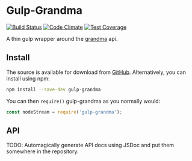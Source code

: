 # Gulp-Grandma

[![Build Status][1]][2] [![Code Climate][3]][4] [![Test Coverage][5]][6]

[1]: https://travis-ci.org/stezu/gulp-grandma.svg?branch=master
[2]: https://travis-ci.org/stezu/gulp-grandma

[3]: https://codeclimate.com/github/stezu/gulp-grandma/badges/gpa.svg
[4]: https://codeclimate.com/github/stezu/gulp-grandma

[5]: https://codeclimate.com/github/stezu/gulp-grandma/badges/coverage.svg
[6]: https://codeclimate.com/github/stezu/gulp-grandma/coverage

A thin gulp wrapper around the [grandma](https://www.npmjs.com/package/grandma) api.

## Install

The source is available for download from [GitHub](https://github.com/stezu/gulp-grandma). Alternatively, you can install using npm:

```bash
npm install --save-dev gulp-grandma
```

You can then `require()` gulp-grandma as you normally would:

```js
const nodeStream = require('gulp-grandma');
```

## API

TODO: Automagically generate API docs using JSDoc and put them somewhere in the repository.
